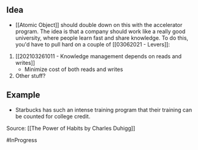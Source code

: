 ## Idea
- [[Atomic Object]] should double down on this with the accelerator program. The idea is that a company should work like a really good university, where people learn fast and share knowledge. To do this, you'd have to pull hard on a couple of [[03062021 - Levers]]:
1. [[202103261011 - Knowledge management depends on reads and writes]]
	- Minimize cost of both reads and writes
2. Other stuff?

## Example
- Starbucks has such an intense training program that their training can be counted for college credit. 

Source: [[The Power of Habits by Charles Duhigg]]

#InProgress 